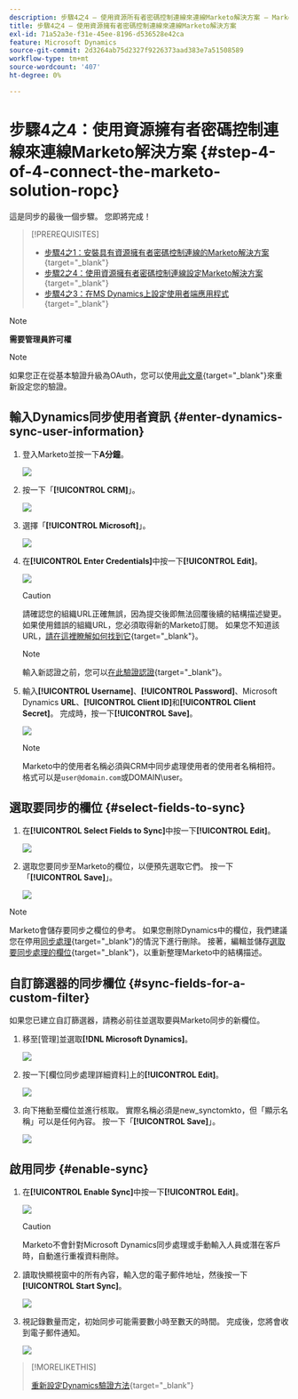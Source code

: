 ```yaml
---
description: 步驟4之4 — 使用資源所有者密碼控制連線來連線Marketo解決方案 — Marketo檔案 — 產品檔案
title: 步驟4之4 — 使用資源擁有者密碼控制連線來連線Marketo解決方案
exl-id: 71a52a3e-f31e-45ee-8196-d536528e42ca
feature: Microsoft Dynamics
source-git-commit: 2d3264ab75d2327f9226373aad383e7a51508589
workflow-type: tm+mt
source-wordcount: '407'
ht-degree: 0%

---
```


# 步驟4之4：使用資源擁有者密碼控制連線來連線Marketo解決方案 {#step-4-of-4-connect-the-marketo-solution-ropc}

這是同步的最後一個步驟。 您即將完成！

>[!PREREQUISITES]
>
>* [步驟4之1：安裝具有資源擁有者密碼控制連線的Marketo解決方案](/help/marketo/product-docs/crm-sync/microsoft-dynamics-sync/sync-setup/microsoft-dynamics-365-with-ropc-connection/step-1-of-4-install.md){target="_blank"}
>* [步驟2之4：使用資源擁有者密碼控制連線設定Marketo解決方案](/help/marketo/product-docs/crm-sync/microsoft-dynamics-sync/sync-setup/microsoft-dynamics-365-with-ropc-connection/step-2-of-4-set-up.md){target="_blank"}
>* [步驟4之3：在MS Dynamics上設定使用者端應用程式](/help/marketo/product-docs/crm-sync/microsoft-dynamics-sync/sync-setup/microsoft-dynamics-365-with-ropc-connection/step-3-of-4-set-up.md){target="_blank"}

>[!NOTE]
>
>**需要管理員許可權**

>[!NOTE]
>
>如果您正在從基本驗證升級為OAuth，您可以使用[此文章](/help/marketo/product-docs/crm-sync/microsoft-dynamics-sync/sync-setup/reconfigure-dynamics-authentication-method.md){target="_blank"}來重新設定您的驗證。

## 輸入Dynamics同步使用者資訊 {#enter-dynamics-sync-user-information}

1. 登入Marketo並按一下&#x200B;**A分鐘**。

   ![](assets/login-admin.png)

1. 按一下「**[!UICONTROL CRM]**」。

   ![](assets/image2015-3-16-9-3a47-3a34.png)

1. 選擇「**[!UICONTROL Microsoft]**」。

   ![](assets/image2015-3-16-9-3a50-3a6.png)

1. 在&#x200B;**[!UICONTROL Enter Credentials]**&#x200B;中按一下&#x200B;**[!UICONTROL Edit]**。

   ![](assets/image2015-3-16-9-3a48-3a43.png)

   >[!CAUTION]
   >
   >請確認您的組織URL正確無誤，因為提交後即無法回覆後續的結構描述變更。 如果使用錯誤的組織URL，您必須取得新的Marketo訂閱。 如果您不知道該URL，[請在這裡瞭解如何找到它](/help/marketo/product-docs/crm-sync/microsoft-dynamics-sync/sync-setup/view-the-organization-service-url.md){target="_blank"}。

   >[!NOTE]
   >
   >輸入新認證之前，您可以[在此驗證認證](/help/marketo/product-docs/crm-sync/microsoft-dynamics-sync/sync-setup/validate-microsoft-dynamics-sync.md){target="_blank"}。

1. 輸入&#x200B;**[!UICONTROL Username]**、**[!UICONTROL Password]**、Microsoft Dynamics **URL**、**[!UICONTROL Client ID]**&#x200B;和&#x200B;**[!UICONTROL Client Secret]**。 完成時，按一下&#x200B;**[!UICONTROL Save]**。

   ![](assets/step-4-of-4-connect-ropc-5.png)

   >[!NOTE]
   >
   >Marketo中的使用者名稱必須與CRM中同步處理使用者的使用者名稱相符。 格式可以是`user@domain.com`或DOMAIN\user。

## 選取要同步的欄位 {#select-fields-to-sync}

1. 在&#x200B;**[!UICONTROL Select Fields to Sync]**&#x200B;中按一下&#x200B;**[!UICONTROL Edit]**。

   ![](assets/image2015-3-16-9-3a51-3a28.png)

1. 選取您要同步至Marketo的欄位，以便預先選取它們。 按一下「**[!UICONTROL Save]**」。

   ![](assets/image2016-8-25-15-3a6-3a11.png)

>[!NOTE]
>
>Marketo會儲存要同步之欄位的參考。 如果您刪除Dynamics中的欄位，我們建議您在停用[同步處理](/help/marketo/product-docs/crm-sync/salesforce-sync/enable-disable-the-salesforce-sync.md){target="_blank"}的情況下進行刪除。 接著，編輯並儲存[選取要同步處理的欄位](/help/marketo/product-docs/crm-sync/microsoft-dynamics-sync/microsoft-dynamics-sync-details/microsoft-dynamics-sync-field-sync/editing-fields-to-sync-before-deleting-them-in-dynamics.md){target="_blank"}，以重新整理Marketo中的結構描述。

## 自訂篩選器的同步欄位 {#sync-fields-for-a-custom-filter}

如果您已建立自訂篩選器，請務必前往並選取要與Marketo同步的新欄位。

1. 移至[管理]並選取&#x200B;**[!DNL Microsoft Dynamics]**。

   ![](assets/image2015-10-9-9-3a50-3a9.png)

1. 按一下[欄位同步處理詳細資料]上的&#x200B;**[!UICONTROL Edit]**。

   ![](assets/image2015-10-9-9-3a52-3a23.png)

1. 向下捲動至欄位並進行核取。 實際名稱必須是new_synctomkto，但「顯示名稱」可以是任何內容。 按一下「**[!UICONTROL Save]**」。

   ![](assets/image2016-8-25-15-3a7-3a35.png)

## 啟用同步 {#enable-sync}

1. 在&#x200B;**[!UICONTROL Enable Sync]**&#x200B;中按一下&#x200B;**[!UICONTROL Edit]**。

   ![](assets/image2015-3-16-9-3a52-3a2.png)

   >[!CAUTION]
   >
   >Marketo不會針對Microsoft Dynamics同步處理或手動輸入人員或潛在客戶時，自動進行重複資料刪除。

1. 讀取快顯視窗中的所有內容，輸入您的電子郵件地址，然後按一下&#x200B;**[!UICONTROL Start Sync]**。

   ![](assets/image2015-3-16-9-3a55-3a10.png)

1. 視記錄數量而定，初始同步可能需要數小時至數天的時間。 完成後，您將會收到電子郵件通知。

   ![](assets/image2015-3-16-9-3a59-3a51.png)

>[!MORELIKETHIS]
>
>[重新設定Dynamics驗證方法](/help/marketo/product-docs/crm-sync/microsoft-dynamics-sync/sync-setup/reconfigure-dynamics-authentication-method.md){target="_blank"}
